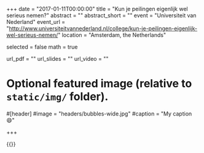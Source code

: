 +++
date = "2017-01-11T00:00:00"
title = "Kun je peilingen eigenlijk wel serieus nemen?"
abstract = ""
abstract_short = ""
event = "Universiteit van Nederland"
event_url = "http://www.universiteitvannederland.nl/college/kun-je-peilingen-eigenlijk-wel-serieus-nemen/"
location = "Amsterdam, the Netherlands"

selected = false
math = true

url_pdf = ""
url_slides = ""
url_video = ""

# Optional featured image (relative to `static/img/` folder).
#[header]
#image = "headers/bubbles-wide.jpg"
#caption = "My caption :smile:"

+++

{{<youtube xJLcHCfCNw0>}}